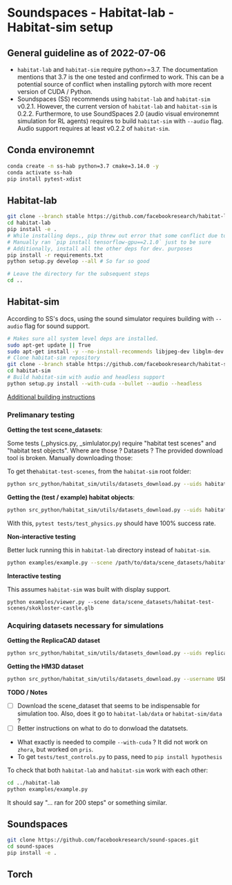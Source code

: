 # Soundspaces - Habitat-lab - Habitat-sim setup

## General guideline as of 2022-07-06

- `habitat-lab` and `habitat-sim` require python>=3.7. The documentation mentions that 3.7 is the one tested and confirmed to work.
This can be a potential source of conflict when installing pytorch with more recent version of CUDA / Python.
- Soundspaces (SS) recommends using `habitat-lab` and `habitat-sim` v0.2.1.
However, the current version of `habitat-lab` and `habitat-sim` is 0.2.2.
Furthermore, to use SoundSpaces 2.0 (audio visual environemnt simulation for RL agents) requires to build `habitat-sim` with `--audio` flag. Audio support requires at least v0.2.2 of `habitat-sim`. 

## Conda environemnt

```bash
conda create -n ss-hab python=3.7 cmake=3.14.0 -y
conda activate ss-hab
pip install pytest-xdist
```

## Habitat-lab

```bash
git clone --branch stable https://github.com/facebookresearch/habitat-lab.git
cd habitat-lab
pip install -e .
# While installing deps., pip threw out error that some conflict due to TF 2.1.0 was preventing installing all the deps.
# Manually ran `pip install tensorflow-gpu==2.1.0` just to be sure
# Additionally, install all the other deps for dev. purposes
pip install -r requirements.txt
python setup.py develop --all # So far so good

# Leave the directory for the subsequent steps
cd ..
```

## Habitat-sim

According to SS's docs, using the sound simulator requires building with `--audio` flag for sound support.

```bash
# Makes sure all system level deps are installed.
sudo apt-get update || True
sudo apt-get install -y --no-install-recommends libjpeg-dev libglm-dev libgl1-mesa-glx libegl1-mesa-dev mesa-utils xorg-dev freeglut3-dev
# Clone habitat-sim repository
git clone --branch stable https://github.com/facebookresearch/habitat-sim.git
cd habitat-sim
# Build habitat-sim with audio and headless support
python setup.py install --with-cuda --bullet --audio --headless
```

[Additional building instructions](https://github.com/facebookresearch/habitat-sim/blob/main/BUILD_FROM_SOURCE.md)

### Prelimanary testing

__Getting the test scene_datasets__:

Some tests (_physics.py, _simlulator.py) require "habitat test scenes" and "habitat test objects". Where are those ? Datasets ?
The provided download tool is broken. Manually downloading those:

To get the`habitat-test-scenes`, from the `habitat-sim` root folder:

```bash
python src_python/habitat_sim/utils/datasets_download.py --uids habitat_test_scenes
```

__Getting the (test / example) habitat objects__:

```bash
python src_python/habitat_sim/utils/datasets_download.py --uids habitat_example_objects
```

With this, `pytest tests/test_physics.py` should have 100% success rate.

__Non-interactive testing__

Better luck running this in `habitat-lab` directory instead of `habitat-sim`.

```bash
python examples/example.py --scene /path/to/data/scene_datasets/habitat-test-scenes/skokloster-castle.glb
```

__Interactive testing__

This assumes `habitat-sim` was built with display support.

```
python examples/viewer.py --scene data/scene_datasets/habitat-test-scenes/skokloster-castle.glb
```

### Acquiring datasets necessary for simulations

__Getting the ReplicaCAD dataset__

```bash
python src_python/habitat_sim/utils/datasets_download.py --uids replica_cad_dataset
```

__Getting the HM3D dataset__

```bash
python src_python/habitat_sim/utils/datasets_download.py --username USERNAME --password PASSWORD --uids hm3d_minival
```

__TODO / Notes__
- [ ] Download the scene_dataset that seems to be indispensable for simulation too. Also, does it go to `habitat-lab/data` or `habitat-sim/data` ?
- [ ] Better instructions on what to do to donwload the datatsets.
- What exactly is needed to compile `--with-cuda` ? It did not work on `zhora`, but worked on `pris`.
- To get `tests/test_controls.py` to pass, need to `pip install hypothesis`


To check that both `habitat-lab` and `habitat-sim` work with each other:

```bash
cd ../habitat-lab
python examples/example.py
```

It should say "... ran for 200 steps" or something similar.

## Soundspaces

```bash
git clone https://github.com/facebookresearch/sound-spaces.git
cd sound-spaces
pip install -e .
```

## Torch
